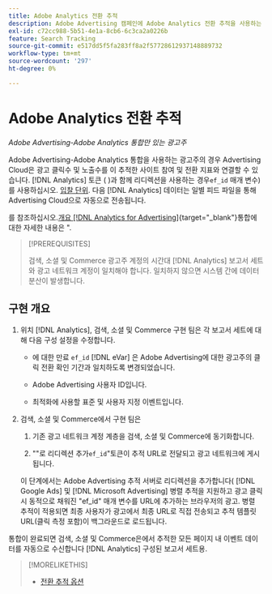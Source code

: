```yaml
---
title: Adobe Analytics 전환 추적
description: Adobe Advertising 캠페인에 Adobe Analytics 전환 추적을 사용하는 방법에 대해 알아봅니다.
exl-id: c72cc988-5b51-4e1a-8cb6-6c3ca2a0226b
feature: Search Tracking
source-git-commit: e517dd5f5fa283ff8a2f57728612937148889732
workflow-type: tm+mt
source-wordcount: '297'
ht-degree: 0%

---
```


# Adobe Analytics 전환 추적

*Adobe Advertising-Adobe Analytics 통합만 있는 광고주*

Adobe Advertising-Adobe Analytics 통합을 사용하는 광고주의 경우 Advertising Cloud은 광고 클릭수 및 노출수를 이 추적한 사이트 참여 및 전환 지표와 연결할 수 있습니다. [!DNL Analytics] 토큰 ( )과 함께 리디렉션을 사용하는 경우`ef_id` 매개 변수)를 사용하십시오. [입찰 단위](/help/search-social-commerce/glossary.md#a-b). 다음 [!DNL Analytics] 데이터는 일별 피드 파일을 통해 Advertising Cloud으로 자동으로 전송됩니다.

를 참조하십시오.[개요 [!DNL Analytics for Advertising]](https://experienceleague.adobe.com/docs/advertising-cloud/dsp/integrations/analytics/overview.html){target="_blank"}통합에 대한 자세한 내용은 &quot;.

>[!PREREQUISITES]
>
> 검색, 소셜 및 Commerce 광고주 계정의 시간대 [!DNL Analytics] 보고서 세트와 광고 네트워크 계정이 일치해야 합니다. 일치하지 않으면 시스템 간에 데이터 분산이 발생합니다.

## 구현 개요

1. 위치 [!DNL Analytics], 검색, 소셜 및 Commerce 구현 팀은 각 보고서 세트에 대해 다음 구성 설정을 수정합니다.

   * 에 대한 만료 `ef_id` [!DNL eVar] 은 Adobe Advertising에 대한 광고주의 클릭 전환 확인 기간과 일치하도록 변경되었습니다.

   * Adobe Advertising 사용자 ID입니다.

   * 최적화에 사용할 표준 및 사용자 지정 이벤트입니다.

1. 검색, 소셜 및 Commerce에서 구현 팀은

   1. 기존 광고 네트워크 계정 계층을 검색, 소셜 및 Commerce에 동기화합니다.

   1. &quot;&quot;로 리디렉션 추가`ef_id`&quot;토큰이 추적 URL로 전달되고 광고 네트워크에 게시됩니다.

   이 단계에서는 Adobe Advertising 추적 서버로 리디렉션을 추가합니다( [!DNL Google Ads] 및 [!DNL Microsoft Advertising] 병렬 추적을 지원하고 광고 클릭 시 동적으로 채워진 &quot;ef_id&quot; 매개 변수를 URL에 추가하는 브라우저의 광고. 병렬 추적이 적용되면 최종 사용자가 광고에서 최종 URL로 직접 전송되고 추적 템플릿 URL(클릭 측정 포함)이 백그라운드로 로드됩니다.

통합이 완료되면 검색, 소셜 및 Commerce은에서 추적한 모든 페이지 내 이벤트 데이터를 자동으로 수신합니다 [!DNL Analytics] 구성된 보고서 세트용.

>[!MORELIKETHIS]
>
>* [전환 추적 옵션](conversion-tracking-about.md)
